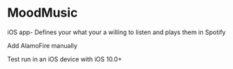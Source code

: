 # MoodMusic
iOS app- Defines your what your a willing to listen and plays them in Spotify

Add AlamoFire manually

Test run in an iOS device with iOS 10.0+

